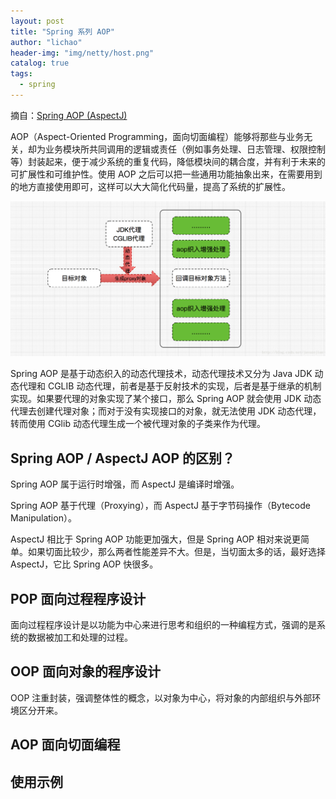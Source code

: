 ```yaml
---
layout: post
title: "Spring 系列 AOP"
author: "lichao"
header-img: "img/netty/host.png"
catalog: true
tags:
  - spring
---
```



摘自：[Spring AOP (AspectJ)](https://blog.csdn.net/javazejian/article/details/56267036)

AOP（Aspect-Oriented Programming，面向切面编程）能够将那些与业务无关，却为业务模块所共同调用的逻辑或责任（例如事务处理、日志管理、权限控制等）封装起来，便于减少系统的重复代码，降低模块间的耦合度，并有利于未来的可扩展性和可维护性。使用 AOP 之后可以把一些通用功能抽象出来，在需要用到的地方直接使用即可，这样可以大大简化代码量，提高了系统的扩展性。

![dubbo](/img/spring/7.png)


Spring AOP 是基于动态织入的动态代理技术，动态代理技术又分为 Java JDK 动态代理和 CGLIB 动态代理，前者是基于反射技术的实现，后者是基于继承的机制实现。如果要代理的对象实现了某个接口，那么 Spring AOP 就会使用 JDK 动态代理去创建代理对象；而对于没有实现接口的对象，就无法使用 JDK 动态代理，转而使用 CGlib 动态代理生成一个被代理对象的子类来作为代理。

## Spring AOP / AspectJ AOP 的区别？
Spring AOP 属于运行时增强，而 AspectJ 是编译时增强。

Spring AOP 基于代理（Proxying），而 AspectJ 基于字节码操作（Bytecode Manipulation）。

AspectJ 相比于 Spring AOP 功能更加强大，但是 Spring AOP 相对来说更简单。如果切面比较少，那么两者性能差异不大。但是，当切面太多的话，最好选择 AspectJ，它比 Spring AOP 快很多。


## POP 面向过程程序设计
面向过程程序设计是以功能为中心来进行思考和组织的一种编程方式，强调的是系统的数据被加工和处理的过程。
## OOP 面向对象的程序设计
OOP 注重封装，强调整体性的概念，以对象为中心，将对象的内部组织与外部环境区分开来。
## AOP 面向切面编程

## 使用示例
